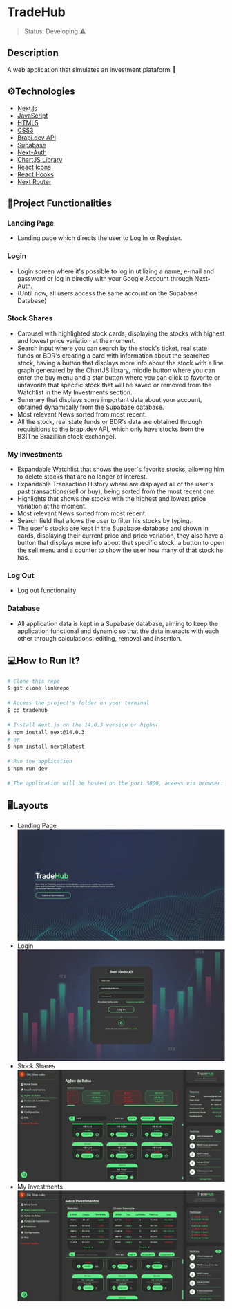 # TradeHub

> Status: Developing ⚠️

## Description
A web application that simulates an investment plataform 🚀

## ⚙️Technologies
- [Next.js](https://nextjs.org/docs)
- [JavaScript](https://developer.mozilla.org/en-US/docs/Web/JavaScript)
- [HTML5](https://developer.mozilla.org/en-US/docs/Web/HTML)
- [CSS3](https://developer.mozilla.org/en-US/docs/Web/CSS)
- [Brapi.dev API](https://brapi.dev/docs)
- [Supabase](https://supabase.com/docs)
- [Next-Auth](https://next-auth.js.org/getting-started/introduction)
- [ChartJS Library](https://www.chartjs.org/docs/latest/)
- [React Icons](https://docs.fontawesome.com/v5/web/use-with/react)
- [React Hooks](https://pt-br.legacy.reactjs.org/docs/hooks-intro.html)
- [Next Router](https://nextjs.org/docs/pages/building-your-application/routing)

## 📱Project Functionalities
### Landing Page
- Landing page which directs the user to Log In or Register.
### Login
- Login screen where it's possible to log in utilizing a name, e-mail and password or log in directly with your Google Account through Next-Auth.
- (Until now, all users access the same account on the Supabase Database)
### Stock Shares
- Carousel with highlighted stock cards, displaying the stocks with highest and lowest price variation at the moment.
- Search input where you can search by the stock's ticket, real state funds or BDR's creating a card with information about the searched stock, having a button that displays more info about the stock with a line graph generated by the ChartJS library, middle button where you can enter the buy menu and a star button where you can click to favorite or unfavorite that specific stock that will be saved or removed from the Watchlist in the My Investments section. 
- Summary that displays some important data about your account, obtained dynamically from the Supabase database.
- Most relevant News sorted from most recent.
- All the stock, real state funds or BDR's data are obtained through requisitions to the brapi.dev API, which only have stocks from the B3(The Brazillian stock exchange).
### My Investments
- Expandable Watchlist that shows the user's favorite stocks, allowing him to delete stocks that are no longer of interest.
- Expandable Transaction History where are displayed all of the user's past transactions(sell or buy), being sorted from the most recent one.
- Highlights that shows the stocks with the highest and lowest price variation at the moment. 
- Most relevant News sorted from most recent.
- Search field that allows the user to filter his stocks by typing.
- The user's stocks are kept in the Supabase database and shown in cards, displaying their current price and price variation, they also have a button that displays more info about that specific stock, a button to open the sell menu and a counter to show the user how many of that stock he has.
### Log Out
- Log out functionality 
### Database
- All application data is kept in a Supabase database, aiming to keep the application functional and dynamic so that the data interacts with each other through calculations, editing, removal and insertion.

## 💻How to Run It?

```bash
# Clone this repo
$ git clone linkrepo

# Access the project's folder on your terminal
$ cd tradehub

# Install Next.js on the 14.0.3 version or higher
$ npm install next@14.0.3
# or
$ npm install next@latest

# Run the application
$ npm run dev

# The application will be hosted on the port 3000, access via browser: http://localhost:3000
```

## 🖥️Layouts
- Landing Page
![Landing Page](./tradehub/app/assets/imgs/landingPageScreen.png)
- Login
![Login](./tradehub/app/assets/imgs/loginScreen.png)
- Stock Shares
![Ações da Bolsa](./tradehub/app/assets/imgs/mainPageScreen.png)
- My Investments
![Meus Investimentos](./tradehub/app/assets/imgs/investmentPageScreen.png)
